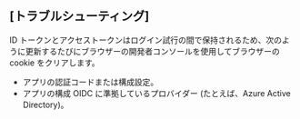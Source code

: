 ## <a name="troubleshoot"></a>[トラブルシューティング]

ID トークンとアクセストークンはログイン試行の間で保持されるため、次のように更新するたびにブラウザーの開発者コンソールを使用してブラウザーの cookie をクリアします。

* アプリの認証コードまたは構成設定。
* アプリの構成 OIDC に準拠しているプロバイダー (たとえば、Azure Active Directory)。
